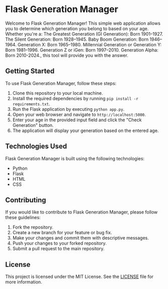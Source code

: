 # Flask Generation Manager

Welcome to Flask Generation Manager! This simple web application allows you to determine which generation you belong to based on your age. Whether you're a:
The Greatest Generation (GI Generation): Born 1901–1927.
The Silent Generation: Born 1928–1945.
Baby Boom Generation: Born 1946–1964.
Generation X: Born 1965–1980.
Millennial Generation or Generation Y: Born 1981–1996.
Generation Z or iGen: Born 1997–2010.
Generation Alpha: Born 2010-2024., this tool will provide you with the answer.

## Getting Started

To use Flask Generation Manager, follow these steps:

1. Clone this repository to your local machine.
2. Install the required dependencies by running `pip install -r requirements.txt`.
3. Run the Flask application by executing `python app.py`.
4. Open your web browser and navigate to `http://localhost:5000`.
5. Enter your age in the provided input field and click the "Check Generation" button.
6. The application will display your generation based on the entered age.

## Technologies Used

Flask Generation Manager is built using the following technologies:

- Python
- Flask
- HTML
- CSS

## Contributing

If you would like to contribute to Flask Generation Manager, please follow these guidelines:

1. Fork the repository.
2. Create a new branch for your feature or bug fix.
3. Make your changes and commit them with descriptive messages.
4. Push your changes to your forked repository.
5. Submit a pull request to the main repository.

## License

This project is licensed under the MIT License. See the [LICENSE](LICENSE) file for more information.
